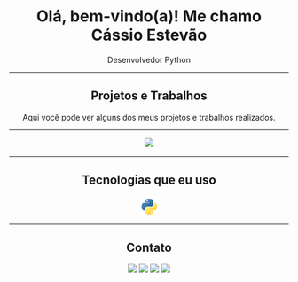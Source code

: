 <div align="center">
  <h1>Olá, bem-vindo(a)! Me chamo Cássio Estevão</h1>
  <p>Desenvolvedor Python</p>
</div>

---

<div align="center">
  <h2>Projetos e Trabalhos</h2>
  <p>Aqui você pode ver alguns dos meus projetos e trabalhos realizados.</p>
</div>

---

<div align="center">
  <img height="120em" src="https://github-readme-stats.vercel.app/api/top-langs/?username=cassioestevao&theme=dark&hide_border=false&&layout=compact"/>
</div>

---

<div align="center">
  <h2>Tecnologias que eu uso</h2>
  <img align="center" alt="Python" height="35" width="35" src="https://raw.githubusercontent.com/devicons/devicon/master/icons/python/python-original.svg">
</div>

---

<div align="center">
  <h2>Contato</h2>
  <a href="https://instagram.com/cassioestevao" target="_blank"><img src="https://img.shields.io/badge/-Instagram-%23E4405F?style=for-the-badge&logo=instagram&logoColor=white" target="_blank"></a>
  <a href="mailto:cassioestevaops@gmail.com"><img src="https://img.shields.io/badge/-Gmail-%23333?style=for-the-badge&logo=gmail&logoColor=white" target="_blank"></a>
  <a href="https://www.linkedin.com/in/cassioestevao" target="_blank"><img src="https://img.shields.io/badge/-LinkedIn-%230077B5?style=for-the-badge&logo=linkedin&logoColor=white" target="_blank"></a>
  <a href="https://wa.me/+5501527998062898"><img src="https://img.shields.io/badge/WhatsApp-25D366?style=for-the-badge&logo=whatsapp&logoColor=white" target="_blank"></a>
</div>
